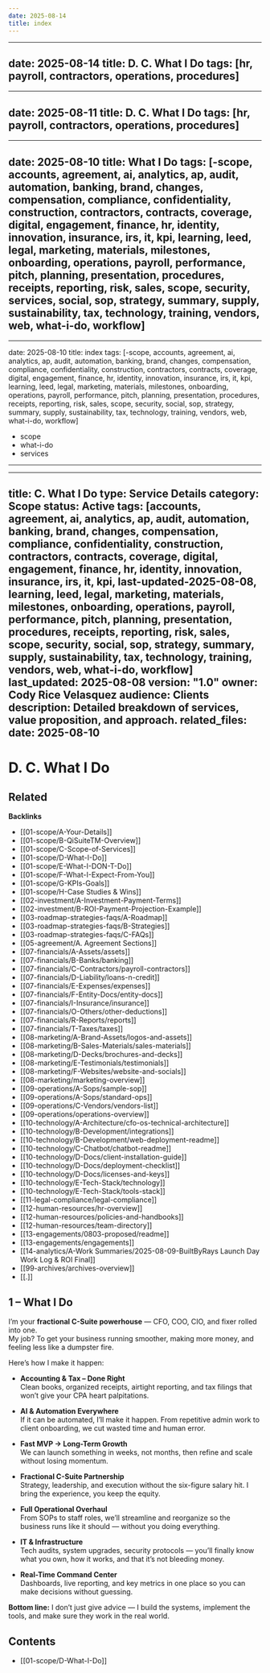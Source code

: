 ```yaml
---
date: 2025-08-14
title: index
---
```

---
date: 2025-08-14
title: D. C. What I Do
tags: [hr, payroll, contractors, operations, procedures]
---
---
date: 2025-08-11
title: D. C. What I Do
tags: [hr, payroll, contractors, operations, procedures]
---
---
date: 2025-08-10
title: What I Do
tags: [-scope, accounts, agreement, ai, analytics, ap, audit, automation, banking, brand, changes, compensation, compliance, confidentiality, construction, contractors, contracts, coverage, digital, engagement, finance, hr, identity, innovation, insurance, irs, it, kpi, learning, leed, legal, marketing, materials, milestones, onboarding, operations, payroll, performance, pitch, planning, presentation, procedures, receipts, reporting, risk, sales, scope, security, services, social, sop, strategy, summary, supply, sustainability, tax, technology, training, vendors, web, what-i-do, workflow]
---
---
date: 2025-08-10
title: index
tags: [-scope, accounts, agreement, ai, analytics, ap, audit, automation, banking, brand, changes, compensation, compliance, confidentiality, construction, contractors, contracts, coverage, digital, engagement, finance, hr, identity, innovation, insurance, irs, it, kpi, learning, leed, legal, marketing, materials, milestones, onboarding, operations, payroll, performance, pitch, planning, presentation, procedures, receipts, reporting, risk, sales, scope, security, social, sop, strategy, summary, supply, sustainability, tax, technology, training, vendors, web, what-i-do, workflow]
  - scope
  - what-i-do
  - services
---
---
title: C. What I Do
type: Service Details
category: Scope
status: Active
tags: [accounts, agreement, ai, analytics, ap, audit, automation, banking, brand, changes, compensation, compliance, confidentiality, construction, contractors, contracts, coverage, digital, engagement, finance, hr, identity, innovation, insurance, irs, it, kpi, last-updated-2025-08-08, learning, leed, legal, marketing, materials, milestones, onboarding, operations, payroll, performance, pitch, planning, presentation, procedures, receipts, reporting, risk, sales, scope, security, social, sop, strategy, summary, supply, sustainability, tax, technology, training, vendors, web, what-i-do, workflow]
last_updated: 2025-08-08
version: "1.0"
owner: Cody Rice Velasquez
audience: Clients
description: Detailed breakdown of services, value proposition, and approach.
related_files: 
date: 2025-08-10
---
# D. C. What I Do

<!-- RELATED:START -->

## Related
**Backlinks**
- [[01-scope/A-Your-Details]]
- [[01-scope/B-QiSuiteTM-Overview]]
- [[01-scope/C-Scope-of-Services]]
- [[01-scope/D-What-I-Do]]
- [[01-scope/E-What-I-DON-T-Do]]
- [[01-scope/F-What-I-Expect-From-You]]
- [[01-scope/G-KPIs-Goals]]
- [[01-scope/H-Case Studies & Wins]]
- [[02-investment/A-Investment-Payment-Terms]]
- [[02-investment/B-ROI-Payment-Projection-Example]]
- [[03-roadmap-strategies-faqs/A-Roadmap]]
- [[03-roadmap-strategies-faqs/B-Strategies]]
- [[03-roadmap-strategies-faqs/C-FAQs]]
- [[05-agreement/A. Agreement Sections]]
- [[07-financials/A-Assets/assets]]
- [[07-financials/B-Banks/banking]]
- [[07-financials/C-Contractors/payroll-contractors]]
- [[07-financials/D-Liability/loans-n-credit]]
- [[07-financials/E-Expenses/expenses]]
- [[07-financials/F-Entity-Docs/entity-docs]]
- [[07-financials/I-Insurance/insurance]]
- [[07-financials/O-Others/other-deductions]]
- [[07-financials/R-Reports/reports]]
- [[07-financials/T-Taxes/taxes]]
- [[08-marketing/A-Brand-Assets/logos-and-assets]]
- [[08-marketing/B-Sales-Materials/sales-materials]]
- [[08-marketing/D-Decks/brochures-and-decks]]
- [[08-marketing/E-Testimonials/testimonials]]
- [[08-marketing/F-Websites/website-and-socials]]
- [[08-marketing/marketing-overview]]
- [[09-operations/A-Sops/sample-sop]]
- [[09-operations/A-Sops/standard-ops]]
- [[09-operations/C-Vendors/vendors-list]]
- [[09-operations/operations-overview]]
- [[10-technology/A-Architecture/cfo-os-technical-architecture]]
- [[10-technology/B-Development/integrations]]
- [[10-technology/B-Development/web-deployment-readme]]
- [[10-technology/C-Chatbot/chatbot-readme]]
- [[10-technology/D-Docs/client-installation-guide]]
- [[10-technology/D-Docs/deployment-checklist]]
- [[10-technology/D-Docs/licenses-and-keys]]
- [[10-technology/E-Tech-Stack/technology]]
- [[10-technology/E-Tech-Stack/tools-stack]]
- [[11-legal-compliance/legal-compliance]]
- [[12-human-resources/hr-overview]]
- [[12-human-resources/policies-and-handbooks]]
- [[12-human-resources/team-directory]]
- [[13-engagements/0803-proposed/readme]]
- [[13-engagements/engagements]]
- [[14-analytics/A-Work Summaries/2025-08-09-BuiltByRays Launch Day Work Log & ROI Final]]
- [[99-archives/archives-overview]]
- [[.]]

<!-- RELATED:END -->

## **1 – What I Do**
I’m your **fractional C-Suite powerhouse** — CFO, COO, CIO, and fixer rolled into one.  
My job? To get your business running smoother, making more money, and feeling less like a dumpster fire.

Here’s how I make it happen:

- **Accounting & Tax – Done Right**  
  Clean books, organized receipts, airtight reporting, and tax filings that won’t give your CPA heart palpitations.

- **AI & Automation Everywhere**  
  If it can be automated, I’ll make it happen. From repetitive admin work to client onboarding, we cut wasted time and human error.

- **Fast MVP → Long-Term Growth**  
  We can launch something in weeks, not months, then refine and scale without losing momentum.

- **Fractional C-Suite Partnership**  
  Strategy, leadership, and execution without the six-figure salary hit. I bring the experience, you keep the equity.

- **Full Operational Overhaul**  
  From SOPs to staff roles, we’ll streamline and reorganize so the business runs like it should — without you doing everything.

- **IT & Infrastructure**  
  Tech audits, system upgrades, security protocols — you’ll finally know what you own, how it works, and that it’s not bleeding money.

- **Real-Time Command Center**  
  Dashboards, live reporting, and key metrics in one place so you can make decisions without guessing.

**Bottom line:** I don’t just give advice — I build the systems, implement the tools, and make sure they work in the real world.

<!-- AUTO-TOC:START -->

## Contents
- [[01-scope/D-What-I-Do]]

<!-- AUTO-TOC:END -->